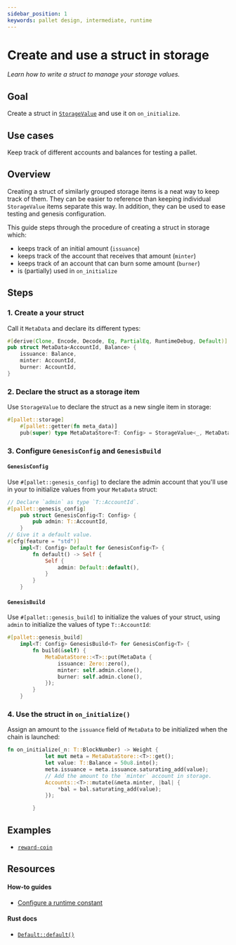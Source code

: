 ```yaml
---
sidebar_position: 1
keywords: pallet design, intermediate, runtime
---
```


# Create and use a struct in storage

_Learn how to write a struct to manage your storage values._

## Goal

Create a struct in [`StorageValue`][storagevalue-rustdocs] and use it on `on_initialize`.

## Use cases

Keep track of different accounts and balances for testing a pallet.

## Overview

Creating a struct of similarly grouped storage items is a neat way to keep track of them.
They can be easier to reference than keeping individual `StorageValue` items separate this way.
In addition, they can be used to ease testing and genesis configuration.

This guide steps through the procedure of creating a struct in storage which:

- keeps track of an initial amount (`issuance`)
- keeps track of the account that receives that amount (`minter`)
- keeps track of an account that can burn some amount (`burner`)
- is (partially) used in `on_initialize`

## Steps

### 1. Create a your struct

Call it `MetaData` and declare its different types:

```rust
#[derive(Clone, Encode, Decode, Eq, PartialEq, RuntimeDebug, Default)]
pub struct MetaData<AccountId, Balance> {
	issuance: Balance,
	minter: AccountId,
	burner: AccountId,
}
```

### 2. Declare the struct as a storage item

Use `StorageValue` to declare the struct as a new single item in storage:

```rust
#[pallet::storage]
	#[pallet::getter(fn meta_data)]
	pub(super) type MetaDataStore<T: Config> = StorageValue<_, MetaData<T::AccountId, T::Balance>, ValueQuery>;
```

### 3. Configure `GenesisConfig` and `GenesisBuild`

#### `GenesisConfig`

Use `#[pallet::genesis_config]` to declare the admin account that you'll use in your to
initialize values from your `MetaData` struct:

```rust
// Declare `admin` as type `T::AccountId`.
#[pallet::genesis_config]
	pub struct GenesisConfig<T: Config> {
		pub admin: T::AccountId,
	}
// Give it a default value.
#[cfg(feature = "std")]
	impl<T: Config> Default for GenesisConfig<T> {
		fn default() -> Self {
			Self {
				admin: Default::default(),
			}
		}
	}
```

#### `GenesisBuild`

Use `#[pallet::genesis_build]` to initialize the values of your struct, using `admin` to initialize the values
of type `T::AccountId`:

```rust
#[pallet::genesis_build]
	impl<T: Config> GenesisBuild<T> for GenesisConfig<T> {
		fn build(&self) {
			MetaDataStore::<T>::put(MetaData {
				issuance: Zero::zero(),
				minter: self.admin.clone(),
				burner: self.admin.clone(),
			});
		}
	}
```

### 4. Use the struct in `on_initialize()`

Assign an amount to the `issuance` field of `MetaData` to be initialized when the chain is launched:

```rust
fn on_initialize(_n: T::BlockNumber) -> Weight {
			let mut meta = MetaDataStore::<T>::get();
			let value: T::Balance = 50u8.into();
			meta.issuance = meta.issuance.saturating_add(value);
            // Add the amount to the `minter` account in storage.
			Accounts::<T>::mutate(&meta.minter, |bal| {
				*bal = bal.saturating_add(value);
			});

		}
```

## Examples

- [`reward-coin`](https://github.com/sacha-l/substrate-how-to-guides/blob/dc3e1d6c79198558f465fbbdbbda03a4237eacf3/how-to-substrate/example-code/template-node/pallets/reward-coin/src/lib.rs#L24-L28)

## Resources

#### How-to guides

- [Configure a runtime constant](../basics/configurable-constants)

#### Rust docs

- [`Default::default()`](https://substrate.dev/rustdocs/latest/sp_std/default/trait.Default.html)

[storagevalue-rustdocs]: https://crates.parity.io/frame_support/storage/trait.StorageValue.html
